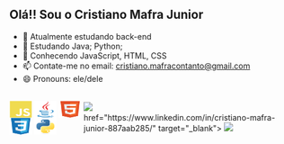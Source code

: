 ## Olá!! Sou o Cristiano Mafra Junior

- 🔭 Atualmente estudando back-end
- 🌱 Estudando Java; Python;
- 🌱 Conhecendo JavaScript, HTML, CSS
- 📫 Contate-me no email: cristiano.mafracontanto@gmail.com
- 😄 Pronouns: ele/dele
<div style="display: inline_block"><br>
  
  <div style="display: flex; align-items: center;">
  <div>
    <img align="center" alt="JavaScript" height="30" width="40" src="https://raw.githubusercontent.com/devicons/devicon/master/icons/javascript/javascript-plain.svg">
    <img align="center" alt="Java" height="30" width="40" src="https://github.com/devicons/devicon/blob/1119b9f84c0290e0f0b38982099a2bd027a48bf1/icons/java/java-original.svg#L1">
    <img align="center" alt="HTML5" height="30" width="40" src="https://raw.githubusercontent.com/devicons/devicon/master/icons/html5/html5-original.svg">
    <img align="center" alt="CSS3" height="30" width="40" src="https://raw.githubusercontent.com/devicons/devicon/master/icons/css3/css3-original.svg">
    <img align="center" alt="Python" height="30" width="40" src="https://raw.githubusercontent.com/devicons/devicon/master/icons/python/python-original.svg">
  </div>
<br>
  <div>
    <a href="https://www.instagram.com/cristiano_junior03/" target="_blank">
      <img src="https://img.shields.io/badge/-Instagram-%23E4405F?style=for-the-badge&logo=instagram&logoColor=white" target="_blank">
    </a>
    <div>
    <a> href="https://www.linkedin.com/in/cristiano-mafra-junior-887aab285/" target="_blank">
      <img src="https://img.shields.io/badge/-LinkedIn-%230077B5?style=for-the-badge&logo=linkedin&logoColor=white" target="_blank">
    </a>
  </div>
</div>



  
